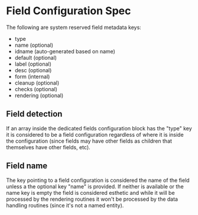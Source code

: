 
Field Configuration Spec
========================

The following are system reserved field metadata keys:

 - type
 - name (optional)
 - idname (auto-generated based on name)
 - default (optional)
 - label (optional)
 - desc (optional)
 - form (internal)
 - cleanup (optional)
 - checks (optional)
 - rendering (optional)

Field detection
---------------

If an array inside the dedicated fields configuration block has the "type"
key it is considered to be a field configuration regardless of where it is
inside the configuration (since fields may have other fields as children
that themselves have other fields, etc).

Field name
----------

The key pointing to a field configuration is considered the name of the
field unless a the optional key "name" is provided. If neither is available
or the name key is empty the field is considered esthetic and while it will
be processed by the rendering routines it won't be processed by the data
handling routines (since it's not a named entity).
